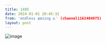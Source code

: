 ```yaml
---
title: 1495
date: 2024-01-01 20:45:32
from: 'endless шизing ⍼' (channel1162404975)
layout: post
---
```


![image](photos/photo_202@01-01-2024_20-45-32.jpg)


